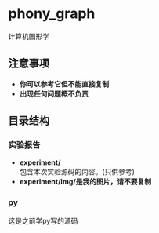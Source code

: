 # phony_graph
 计算机图形学

## 注意事项
- **你可以参考它但不能直接复制**
- **出现任何问题概不负责**

## 目录结构

### 实验报告
- **experiment/**  
  包含本次实验源码的内容。(只供参考)
- **experiment/img/是我的图片，请不要复制**

### py
 这是之前学py写的源码